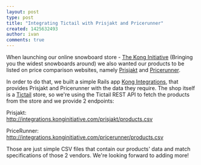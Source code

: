 ```yaml
---
layout: post
type: post
title: "Integrating Tictail with Prisjakt and Pricerunner"
created: 1425632493
author: ivan
comments: true
---
```


When launching our online snowboard store - [The Kong Initiative](http://www.konginitiative.com) (Bringing you the widest snowboards around) we also wanted our products to be listed on price comparison websites, namely [Prisjakt](http://www.prisjakt.nu/) and [Pricerunner](http://www.pricerunner.com).

In order to do that, we built a simple Rails app [Kong Integrations](https://github.com/kollegorna/kong-integrations), that provides Prisjakt and Pricerunner with the data they require.
The shop itself is a [Tictail](https://tictail.com/) store, so we're using the Tictail REST API to fetch the products from the store and we provide 2 endpoints: 

Prisjakt:  
http://integrations.konginitiative.com/prisjakt/products.csv

PriceRunner:  
http://integrations.konginitiative.com/pricerunner/products.csv

Those are just simple CSV files that contain our products' data and match specifications of those 2 vendors.
We're looking forward to adding more!
